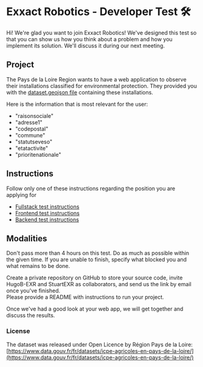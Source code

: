 # Exxact Robotics - Developer Test 🛠

Hi! We're glad you want to join Exxact Robotics! We've designed this test so that you can show us how you think about a problem and how you implement its solution. We'll discuss it during our next meeting.

## Project

The Pays de la Loire Region wants to have a web application to observe their installations classified for environmental protection. They provided you with the [dataset.geojson file](./data/etablissements_icpe_pays_loire.geojson) containing these installations.

Here is the information that is most relevant for the user:
 - "raisonsociale"
 - "adresse1"
 - "codepostal"
 - "commune"
 - "statutseveso"
 - "etatactivite"
 - "prioritenationale"

## Instructions

Follow only one of these instructions regarding the position you are applying for

- [Fullstack test instructions](./instructions/fullstack.md)
- [Frontend test instructions](./instructions/frontend.md)
- [Backend test instructions](./instructions/backend.md)

## Modalities

Don't pass more than 4 hours on this test. Do as much as possible within the given time. If you are unable to finish, specify what blocked you and what remains to be done.

Create a private repository on GitHub to store your source code, invite HugoB-EXR and StuartEXR as collaborators, and send us the link by email once you've finished.  
Please provide a README with instructions to run your project.

Once we've had a good look at your web app, we will get together and discuss the results.

### License

The dataset was released under Open Licence by Région Pays de la Loire: [https://www.data.gouv.fr/fr/datasets/icpe-agricoles-en-pays-de-la-loire/](https://www.data.gouv.fr/fr/datasets/icpe-agricoles-en-pays-de-la-loire/)
